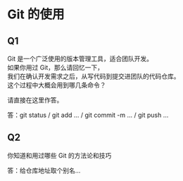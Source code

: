 # Git 的使用

## Q1

Git 是一个广泛使用的版本管理工具，适合团队开发。  
如果你用过 Git，那么请回忆一下，  
我们在确认开发需求之后，从写代码到提交进团队的代码仓库。  
这个过程中大概会用到哪几条命令？

请直接在这里作答。

答：git status / git add ... / git commit -m ...  /  git push ... 

## Q2

你知道和用过哪些 Git 的方法论和技巧

答：给仓库地址取个别名...
